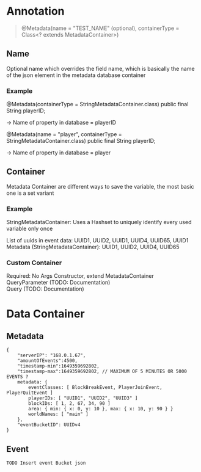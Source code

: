 # Annotation

> @Metadata(name = "TEST_NAME" (optional), containerType = Class<? extends MetadataContainer>)

## Name
Optional name which overrides the field name, which is basically the name of the json element in the metadata database container

### Example

@Metadata(containerType = StringMetadataContainer.class)
public final String playerID;

-> Name of property in database = playerID

@Metadata(name = "player", containerType = StringMetadataContainer.class)
public final String playerID;

-> Name of property in database = player

## Container

Metadata Container are different ways to save the variable, the most basic one is a set variant 

### Example

StringMetadataContainer: 
Uses a Hashset to uniquely identify every used variable only once

List of uuids in event data: UUID1, UUID2, UUID1, UUID4, UUID65, UUID1 \
Metadata (StringMetadataContainer): UUID1, UUID2, UUID4, UUID65

### Custom Container 

Required: No Args Constructor, extend MetadataContainer \
QueryParameter (TODO: Documentation) \
Query (TODO: Documentation)

# Data Container

## Metadata

```
{
    "serverIP": "168.0.1.67",
    "amountOfEvents":4500,
    "timestamp-min":1649359692802,
    "timestamp-max":1649359692802, // MAXIMUM OF 5 MINUTES OR 5000 EVENTS ?
    metadata: {
        eventClasses: [ BlockBreakEvent, PlayerJoinEvent, PlayerQuitEvent ]
        playerIDs: [ "UUID1", "UUID2", "UUID3" ]
        blockIDs: [ 1, 2, 67, 34, 90 ]
        area: { min: { x: 0, y: 10 }, max: { x: 10, y: 90 } }
        worldNames: [ "main" ]
    },
    "eventBucketID": UUIDv4
}
```

## Event

```
TODO Insert event Bucket json
```